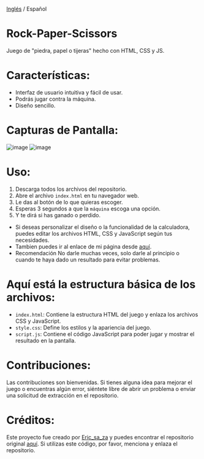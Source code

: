 [Inglés](https://github.com/ericsaza/JS_Rock-Paper-Scissors/blob/main/README.md) / Español
# Rock-Paper-Scissors
Juego de "piedra, papel o tijeras" hecho con HTML, CSS y JS.

# Características:
- Interfaz de usuario intuitiva y fácil de usar.
- Podrás jugar contra la máquina.
- Diseño sencillo.

# Capturas de Pantalla:
![image](https://github.com/ericsaza/JS_Piedra-Papel-Tijera/assets/94136968/6d48a8f6-b1e9-424d-8857-40a6ddb157c0)
![image](https://github.com/ericsaza/JS_Piedra-Papel-Tijera/assets/94136968/0f97c177-9c87-411a-8762-9a0ec596fc00)


# Uso:
1. Descarga todos los archivos del repositorio.
2. Abre el archivo `index.html` en tu navegador web.
3. Le das al botón de lo que quieras escoger.
4. Esperas 3 segundos a que la `máquina` escoga una opción.
5. Y te dirá si has ganado o perdido.
- Si deseas personalizar el diseño o la funcionalidad de la calculadora, puedes editar los archivos HTML, CSS y JavaScript según tus necesidades.
- Tambien puedes ir al enlace de mi página desde [aquí](https://ericsaza.github.io/JS_Piedra-Papel-Tijera/).
- Recomendación No darle muchas veces, solo darle al principio o cuando te haya dado un resultado para evitar problemas.

# Aquí está la estructura básica de los archivos:
- `index.html`: Contiene la estructura HTML del juego y enlaza los archivos CSS y JavaScript.
- `style.css`: Define los estilos y la apariencia del juego.
- `script.js`: Contiene el código JavaScript para poder jugar y mostrar el resultado en la pantalla.

# Contribuciones:
Las contribuciones son bienvenidas. Si tienes alguna idea para mejorar el juego o encuentras algún error, siéntete libre de abrir un problema o enviar una solicitud de extracción en el repositorio.

# Créditos:
Este proyecto fue creado por [Eric_sa_za](https://github.com/ericsaza) y puedes encontrar el repositorio original [aquí](https://github.com/ericsaza/JS_Rock-Paper-Scissors).
Si utilizas este código, por favor, menciona y enlaza el repositorio.

